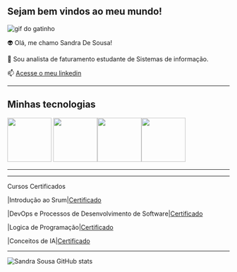 ## Sejam  bem vindos ao meu mundo!

![gif do gatinho](https://media1.tenor.com/m/fn1jYTSFywkAAAAC/cat-typing.gif)


👽 Olá, me chamo Sandra De Sousa!

📃 Sou analista de faturamento
 estudante de Sistemas de informação.

 📫 [Acesse o meu linkedin](https://www.linkedin.com/in/sandra-sousa-2a866729a)

 ----------

 ## Minhas tecnologias


  <img src= "https://cdn.jsdelivr.net/gh/devicons/devicon@latest/icons/amazonwebservices/amazonwebservices-plain-wordmark.svg" width="100px"> <img src="https://cdn.jsdelivr.net/gh/devicons/devicon@latest/icons/javascript/javascript-original.svg" width="100px"><img src="https://cdn.jsdelivr.net/gh/devicons/devicon@latest/icons/java/java-original.svg" width="100px" ><img src="https://cdn.jsdelivr.net/gh/devicons/devicon@latest/icons/git/git-original-wordmark.svg" width="100px">
   

  ----------
  
  ----------
   Cursos              Certificados
  
  

 |Introdução ao Srum|[Certificado](https://hermes.dio.me/certificates/ASPBMROH.pdf)

 |DevOps e Processos de Desenvolvimento de Software|[Certificado](https://hermes.dio.me/certificates/LVPRVZKQ.pdf)

 |Logica de Programação|[Certificado](https://hermes.dio.me/certificates/XFB05DLD.pdf)

 |Conceitos de IA|[Certificado](https://hermes.dio.me/certificates/MUNSLGXN.pdf)

-------------------------
![Sandra Sousa GitHub stats](https://github-readme-stats.vercel.app/api?username=sandrasous&show_icons=true&theme=radical)



<!--
**SandraSous/Sandrasous** is a ✨ _special_ ✨ repository because its `README.md` (this file) appears on your GitHub profile.

Here are some ideas to get you started:

- 🔭 I’m currently working on ...
- 🌱 I’m currently learning ...
- 👯 I’m looking to collaborate on ...
- 🤔 I’m looking for help with ...
- 💬 Ask me about ...
- 📫 How to reach me: ...
- 😄 Pronouns: ...
- ⚡ Fun fact: ...
-->

